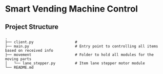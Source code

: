 # Smart Vending Machine Control

## Project Structure
```
.
├── client.py					#
├── main.py						# Entry point to controlling all items based on received info
├── movement					# Folder to hold all modules for the moving parts
│   └── lane_stepper.py			# Item lane stepper motor module
└── README.md
```
